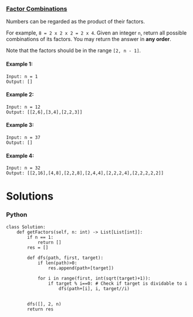 ### [Factor Combinations](https://leetcode.com/problems/factor-combinations/) <br>

Numbers can be regarded as the product of their factors.

For example, `8 = 2 x 2 x 2 = 2 x 4`.
Given an integer `n`, return all possible combinations of its factors. You may return the answer in **any order**.

Note that the factors should be in the range `[2, n - 1]`.



#### Example 1:

```
Input: n = 1
Output: []

```

#### Example 2:

```
Input: n = 12
Output: [[2,6],[3,4],[2,2,3]]

```

#### Example 3:

```
Input: n = 37
Output: []

```

#### Example 4:

```
Input: n = 32
Output: [[2,16],[4,8],[2,2,8],[2,4,4],[2,2,2,4],[2,2,2,2,2]]

```

# Solutions

### Python
```
class Solution:
    def getFactors(self, n: int) -> List[List[int]]:
        if n == 1: 
            return []
        res = []
        
        def dfs(path, first, target):
            if len(path)>0:
                res.append(path+[target])
            
            for i in range(first, int(sqrt(target)+1)):
                if target % i==0: # Check if target is dividable to i
                    dfs(path+[i], i, target//i)
            
            
        dfs([], 2, n)
        return res

```
